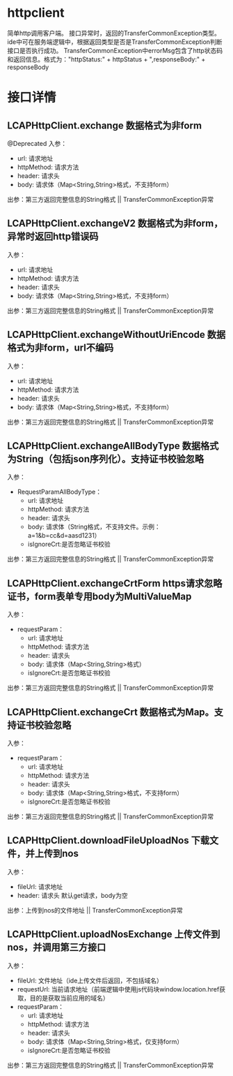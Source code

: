 # httpclient

简单http调用客户端。
接口异常时，返回的TransferCommonException类型。ide中可在服务端逻辑中，根据返回类型是否是TransferCommonException判断接口是否执行成功。
TransferCommonException中errorMsg包含了http状态码和返回信息。格式为："httpStatus:" + httpStatus + ",responseBody:" + responseBody

# 接口详情
## LCAPHttpClient.exchange 数据格式为非form
@Deprecated
入参：
- url: 请求地址
- httpMethod: 请求方法
- header: 请求头
- body: 请求体（Map<String,String>格式，不支持form）

出参：第三方返回完整信息的String格式 || TransferCommonException异常

## LCAPHttpClient.exchangeV2 数据格式为非form，异常时返回http错误码
入参：
- url: 请求地址
- httpMethod: 请求方法
- header: 请求头
- body: 请求体（Map<String,String>格式，不支持form）

出参：第三方返回完整信息的String格式  || TransferCommonException异常

## LCAPHttpClient.exchangeWithoutUriEncode 数据格式为非form，url不编码
入参：
- url: 请求地址
- httpMethod: 请求方法
- header: 请求头
- body: 请求体（Map<String,String>格式，不支持form）

出参：第三方返回完整信息的String格式  || TransferCommonException异常

## LCAPHttpClient.exchangeAllBodyType 数据格式为String（包括json序列化）。支持证书校验忽略
入参：
- RequestParamAllBodyType：
  - url: 请求地址
  - httpMethod: 请求方法
  - header: 请求头
  - body: 请求体（String格式，不支持文件。示例：a=1&b=cc&d=aasd1231）
  - isIgnoreCrt:是否忽略证书校验

出参：第三方返回完整信息的String格式  || TransferCommonException异常

## LCAPHttpClient.exchangeCrtForm https请求忽略证书，form表单专用body为MultiValueMap
入参：
- requestParam：
  - url: 请求地址
  - httpMethod: 请求方法
  - header: 请求头
  - body: 请求体（Map<String,String>格式）
  - isIgnoreCrt:是否忽略证书校验

出参：第三方返回完整信息的String格式  || TransferCommonException异常

## LCAPHttpClient.exchangeCrt 数据格式为Map。支持证书校验忽略
入参：
- requestParam：
  - url: 请求地址
  - httpMethod: 请求方法
  - header: 请求头
  - body: 请求体（Map<String,String>格式，不支持form）
  - isIgnoreCrt:是否忽略证书校验

出参：第三方返回完整信息的String格式  || TransferCommonException异常

## LCAPHttpClient.downloadFileUploadNos 下载文件，并上传到nos
入参：
- fileUrl: 请求地址
- header: 请求头
默认get请求，body为空

出参：上传到nos的文件地址  || TransferCommonException异常

## LCAPHttpClient.uploadNosExchange 上传文件到nos，并调用第三方接口
入参：
- fileUrl: 文件地址（ide上传文件后返回，不包括域名）
- requestUrl: 当前请求地址（前端逻辑中使用js代码块window.location.href获取，目的是获取当前应用的域名）
- requestParam：
  - url: 请求地址
  - httpMethod: 请求方法
  - header: 请求头
  - body: 请求体（Map<String,String>格式，仅支持form）
  - isIgnoreCrt:是否忽略证书校验

出参：第三方返回完整信息的String格式  || TransferCommonException异常